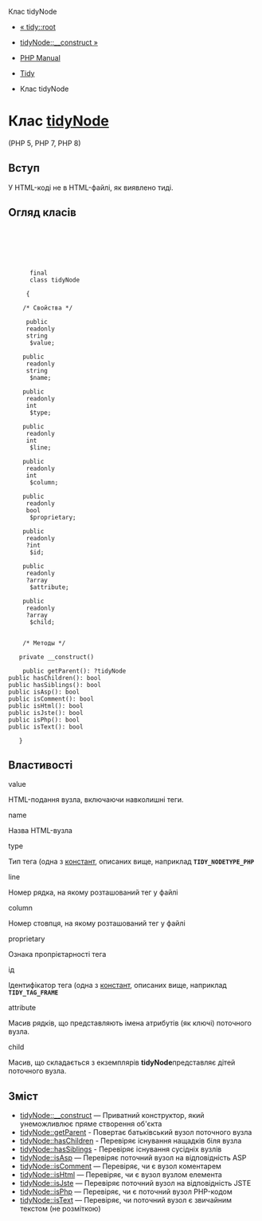 Клас tidyNode

-   [« tidy::root](tidy.root.html)
    
-   [tidyNode::\_\_construct »](tidynode.construct.html)
    
-   [PHP Manual](index.html)
    
-   [Tidy](book.tidy.html)
    
-   Клас tidyNode
    

# Клас [tidyNode](class.tidynode.html)

(PHP 5, PHP 7, PHP 8)

## Вступ

У HTML-коді не в HTML-файлі, як виявлено тиді.

## Огляд класів

```classsynopsis

     
    

    
     
      final
      class tidyNode
     
     {

    /* Свойства */
    
     public
     readonly
     string
      $value;

    public
     readonly
     string
      $name;

    public
     readonly
     int
      $type;

    public
     readonly
     int
      $line;

    public
     readonly
     int
      $column;

    public
     readonly
     bool
      $proprietary;

    public
     readonly
     ?int
      $id;

    public
     readonly
     ?array
      $attribute;

    public
     readonly
     ?array
      $child;


    /* Методы */
    
   private __construct()

    public getParent(): ?tidyNode
public hasChildren(): bool
public hasSiblings(): bool
public isAsp(): bool
public isComment(): bool
public isHtml(): bool
public isJste(): bool
public isPhp(): bool
public isText(): bool

   }
```

## Властивості

value

HTML-подання вузла, включаючи навколишні теги.

name

Назва HTML-вузла

type

Тип тега (одна з [констант](tidy.constants.html#tidy.constants.nodetype), описаних вище, наприклад **`TIDY_NODETYPE_PHP`**

line

Номер рядка, на якому розташований тег у файлі

column

Номер стовпця, на якому розташований тег у файлі

proprietary

Ознака пропрієтарності тега

ід

Ідентифікатор тега (одна з [констант](tidy.constants.html#tidy.constants.tag), описаних вище, наприклад **`TIDY_TAG_FRAME`**

attribute

Масив рядків, що представляють імена атрибутів (як ключі) поточного вузла.

child

Масив, що складається з екземплярів **tidyNode**представляє дітей поточного вузла.

## Зміст

-   [tidyNode::\_\_construct](tidynode.construct.html) — Приватний конструктор, який унеможливлює пряме створення об'єкта
-   [tidyNode::getParent](tidynode.getparent.html) - Повертає батьківський вузол поточного вузла
-   [tidyNode::hasChildren](tidynode.haschildren.html) - Перевіряє існування нащадків біля вузла
-   [tidyNode::hasSiblings](tidynode.hassiblings.html) - Перевіряє існування сусідніх вузлів
-   [tidyNode::isAsp](tidynode.isasp.html) — Перевіряє поточний вузол на відповідність ASP
-   [tidyNode::isComment](tidynode.iscomment.html) — Перевіряє, чи є вузол коментарем
-   [tidyNode::isHtml](tidynode.ishtml.html) — Перевіряє, чи є вузол вузлом елемента
-   [tidyNode::isJste](tidynode.isjste.html) — Перевіряє поточний вузол на відповідність JSTE
-   [tidyNode::isPhp](tidynode.isphp.html) — Перевіряє, чи є поточний вузол PHP-кодом
-   [tidyNode::isText](tidynode.istext.html) — Перевіряє, чи поточний вузол є звичайним текстом (не розміткою)